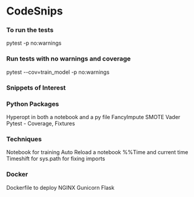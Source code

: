 # CodeSnips

### To run the tests
pytest -p no:warnings

### Run tests with no warnings and coverage
pytest --cov=train_model -p no:warnings

### Snippets of Interest

### Python Packages
Hyperopt in both a notebook and a py file
FancyImpute
SMOTE
Vader
Pytest - Coverage, Fixtures

### Techniques
Notebook for training
Auto Reload a notebook
%%Time and current time
Timeshift for
sys.path for fixing imports

### Docker
Dockerfile to deploy
NGINX
Gunicorn
Flask
